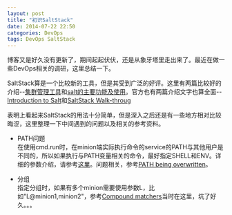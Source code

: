 ```yaml
---
layout: post
title: "初识SaltStack"
date: 2014-07-22 22:50
categories: DevOps
tags: DevOps SaltStack
---
```


博客又是好久没有更新了，期间起起伏伏，还是从象牙塔里走出来了。最近在做一些DevOps相关的调研，这里总结一下。

SaltStack算是一个比较新的工具，但是其受到广泛的好评。这里有两篇比较好的介绍--[集群管理工具](http://www.cnblogs.com/alexyang8/p/3445333.html)和[salt的主要功能及使用](https://holbrook.github.io/2013/06/25/salt_usage.html)。官方也有两篇介绍文字也算全面--[Introduction to Salt](http://docs.saltstack.com/en/latest/topics/index.html)和[SaltStack Walk-throug](http://docs.saltstack.com/en/latest/topics/tutorials/walkthrough.html)

表明上看起来SaltStack的用法十分简单，但是深入之后还是有一些地方相对比较晦涩，这里整理一下中间遇到的问题以及相关的参考资料。

- PATH问题   
在使用cmd.run时，在minion端实际执行命令的service的PATH与其他用户是不同的，所以如果执行与PATH变量相关的命令，最好指定SHELL和ENV。详细的参数介绍，请参考[这里](http://docs.saltstack.com/en/latest/ref/states/all/salt.states.cmd.html#salt.states.cmd.run)。问题相关，参考[PATH being overwritten](https://github.com/saltstack/salt/issues/6785)。

- 分组   
指定分组时，如果有多个minion需要使用参数L，比如"L@minion1,minion2"，参考[Compound matchers](http://docs.saltstack.com/en/latest/topics/targeting/compound.html)当时在这里，坑了好久。。。

